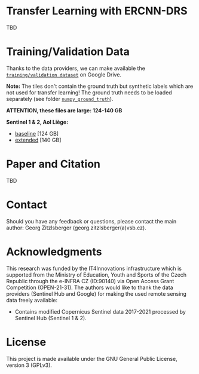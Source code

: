 # Transfer Learning with ERCNN-DRS
TBD

# Training/Validation Data
Thanks to the data providers, we can make available the [`training/validation dataset`](https://drive.google.com/drive/folders/1CLTna5fNLTEEWwELK6hXoN5C42yaXvQf?usp=sharing) on Google Drive.

**Note:** The tiles don't contain the ground truth but synthetic labels which are not used for transfer learning! The ground truth needs to be loaded separately (see folder [`numpy_ground_truth`](./numpy_ground_truth/)).

**ATTENTION, these files are large: 124-140 GB**
   
**Sentinel 1 & 2, AoI Liège:**
- [baseline](https://drive.google.com/file/d/1h5aZCnXoAgZU8ZqiZVwB8Q99iR0LwWLw/view?usp=sharing) [124 GB]
- [extended](https://drive.google.com/file/d/1JzSpCUmPpAKYP5P2RS3ZYsVN8sgQY107/view?usp=sharing) [140 GB]

# Paper and Citation
TBD

# Contact
Should you have any feedback or questions, please contact the main author: Georg Zitzlsberger (georg.zitzlsberger(a)vsb.cz).

# Acknowledgments
This research was funded by the IT4Innovations infrastructure which is supported from the Ministry of Education, Youth and Sports of the Czech Republic through the e-INFRA CZ (ID:90140) via Open Access Grant Competition (OPEN-21-31). The authors would like to thank the data providers (Sentinel Hub and Google) for making the used remote sensing data freely available:
- Contains modified Copernicus Sentinel data 2017-2021 processed by Sentinel Hub (Sentinel 1 & 2).


# License
This project is made available under the GNU General Public License, version 3 (GPLv3).
